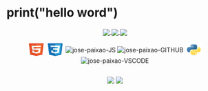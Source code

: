 # print("hello word")
<div align="center">
  <a href="https://github.com/jose-paixao">
  <div align="center"> 
<a href="https://github.com/Juan-Severiano">
  <img height=200 align="center" src="https://github-readme-stats.vercel.app/api?username=josepaixao&theme=radical&rank_icon=github&show_icons=true&repo-private=true" />
  <img height=200 align="center" src="https://github-readme-stats.vercel.app/api/top-langs?username=josepaixao&layout=compact&langs_count=8&card_width=320&theme=radical&exclude_repo=academytaskhub,github-clone.ts,nextjs-luizomf,inventory-control-next,REACT,my-tours-layout,next14-project,my-tours-next,meus-passeios,proenem-manage,marvel-dev-api,python,atividade01.02,HTML,petshop,collaborate,sass-alura,Curso-JavaScript,curso_bootstrap,starwars-list,pokemon-devemdobro,Landing-Page,gatastrofic,academytaskhub-app,react-native-base-project&repo-private=true" />
  <img width=55% align="center"  src="https://github-readme-streak-stats.herokuapp.com?user=Juan-Severiano&theme=radical&mode=weekly" />
</a>
</div>
<div style="display: inline_block" align="center"><br>
  <img align="center" alt="jose-paixao-HTML" height="30" width="40" src="https://raw.githubusercontent.com/devicons/devicon/master/icons/html5/html5-original.svg">
  <img align="center" alt="jose-paixao-CSS" height="30" width="40" src="https://raw.githubusercontent.com/devicons/devicon/master/icons/css3/css3-original.svg">
  <img align="center" alt="jose-paixao-JS" height="30" width="40" src="https://cdn.jsdelivr.net/gh/devicons/devicon/icons/javascript/javascript-original.svg">
  <img align="center" alt="jose-paixao-GITHUB" height="30" width="40" src="https://cdn.jsdelivr.net/npm/simple-icons@8.5.0/icons/github.svg">
  <img align="center" alt="jose-paixao-PYTHON" height="30" width="40" src="https://raw.githubusercontent.com/devicons/devicon/master/icons/python/python-original.svg">
  <img align="center" alt="jose-paixao-VSCODE" height="30" width="40" src="https://cdn.jsdelivr.net/gh/devicons/devicon/icons/vscode/vscode-original.svg">
  </div>
  
  ##

<div align="center">
  <a href="https://discord.gg/MICHEL#2267" target="_blank"><img src="https://img.shields.io/badge/Discord-7289DA?style=for-the-badge&logo=discord&logoColor=white" target="_blank"></a> 
 <a href = "mailto:paixaojose@gmail.com"><img src="https://img.shields.io/badge/-Gmail-%23333?style=for-the-badge&logo=gmail&logoColor=white" target="_blank"></a>
  
